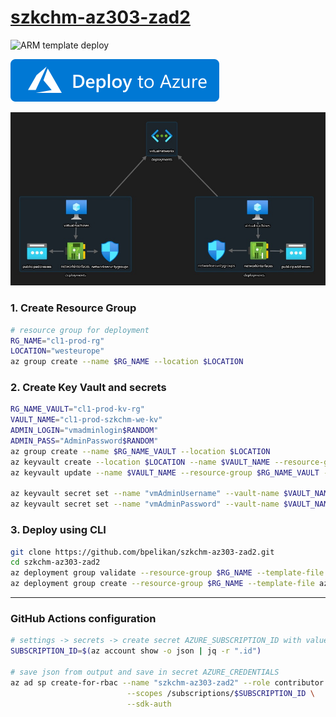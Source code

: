 # [szkchm-az303-zad2](https://github.com/bpelikan/SzkolaChmury/tree/az303/zadanie2/Azure/Architecture/Az-303/Zadanie3)

![ARM template deploy](https://github.com/bpelikan/szkchm-az303-zad2/workflows/ARM%20template%20deploy/badge.svg)


<a href="https://portal.azure.com/#create/Microsoft.Template/uri/https%3A%2F%2Fraw.githubusercontent.com%2Fbpelikan%2Fszkchm-az303-zad2%2Fmain%2Fazuredeploy.json" target="_blank">
  <img src="https://raw.githubusercontent.com/Azure/azure-quickstart-templates/master/1-CONTRIBUTION-GUIDE/images/deploytoazure.svg?sanitize=true"/>
</a>

![Screen](./img/20201216212102.jpg "Screen")

### 1. Create Resource Group
```bash
# resource group for deployment
RG_NAME="cl1-prod-rg"
LOCATION="westeurope"
az group create --name $RG_NAME --location $LOCATION
```

### 2. Create Key Vault and secrets
```bash
RG_NAME_VAULT="cl1-prod-kv-rg"
VAULT_NAME="cl1-prod-szkchm-we-kv"
ADMIN_LOGIN="vmadminlogin$RANDOM"
ADMIN_PASS="AdminPassword$RANDOM"
az group create --name $RG_NAME_VAULT --location $LOCATION
az keyvault create --location $LOCATION --name $VAULT_NAME --resource-group $RG_NAME_VAULT
az keyvault update --name $VAULT_NAME --resource-group $RG_NAME_VAULT --enabled-for-template-deployment true

az keyvault secret set --name "vmAdminUsername" --vault-name $VAULT_NAME --value $ADMIN_LOGIN
az keyvault secret set --name "vmAdminPassword" --vault-name $VAULT_NAME --value $ADMIN_PASS
```

### 3. Deploy using CLI
```bash
git clone https://github.com/bpelikan/szkchm-az303-zad2.git
cd szkchm-az303-zad2
az deployment group validate --resource-group $RG_NAME --template-file azuredeploy.json --parameters azuredeploy.parameters.json
az deployment group create --resource-group $RG_NAME --template-file azuredeploy.json --parameters azuredeploy.parameters.json
```

---

### GitHub Actions configuration
```bash
# settings -> secrets -> create secret AZURE_SUBSCRIPTION_ID with value from $SUBSCRIPTION_ID
SUBSCRIPTION_ID=$(az account show -o json | jq -r ".id")

# save json from output and save in secret AZURE_CREDENTIALS
az ad sp create-for-rbac --name "szkchm-az303-zad2" --role contributor \
                          --scopes /subscriptions/$SUBSCRIPTION_ID \
                          --sdk-auth
```
